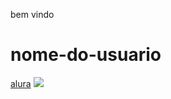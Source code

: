 bem vindo
# nome-do-usuario
[alura](alura.com.br)
![](https://media.tenor.com/BCwH2AdXemcAAAAM/cat-bonjour.gif)
